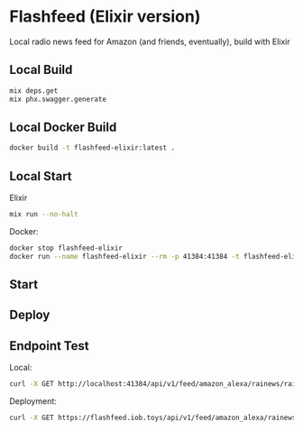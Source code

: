 # Flashfeed (Elixir version)

Local radio news feed for Amazon (and friends, eventually), build with Elixir

## Local Build

```sh
mix deps.get
mix phx.swagger.generate
```

## Local Docker Build

```sh
docker build -t flashfeed-elixir:latest .
```

## Local Start

Elixir

```sh
mix run --no-halt
```

Docker:

```sh
docker stop flashfeed-elixir
docker run --name flashfeed-elixir --rm -p 41384:41384 -t flashfeed-elixir:latest
```

## Start

## Deploy

## Endpoint Test

Local:

```sh
curl -X GET http://localhost:41384/api/v1/feed/amazon_alexa/rainews/rainews/it/fvg/gr
```

Deployment:

```sh
curl -X GET https://flashfeed.iob.toys/api/v1/feed/amazon_alexa/rainews/rainews/it/fvg/gr
```
